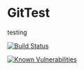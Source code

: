 # GitTest
testing 

[![Build Status](https://dev.azure.com/diasjason/Jd%20first%20project/_apis/build/status/diasjason.GitTest?branchName=master)](https://dev.azure.com/diasjason/Jd%20first%20project/_build/latest?definitionId=1&branchName=master)


[![Known Vulnerabilities](https://snyk.io/test/github/PlacidaRebello/GitTest/badge.svg?targetFile=GitHubTest/GitHubTest.csproj)](https://snyk.io/test/github/PlacidaRebello/GitTest?targetFile=GitHubTest/GitHubTest.csproj)
